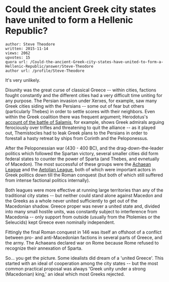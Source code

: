 # Could the ancient Greek city states have united to form a Hellenic Republic?

	author: Steve Theodore
	written: 2015-11-14
	views: 2062
	upvotes: 15
	quora url: /Could-the-ancient-Greek-city-states-have-united-to-form-a-Hellenic-Republic/answer/Steve-Theodore
	author url: /profile/Steve-Theodore


It's very unlikely. 

Disunity was the great curse of classical Greece -- within cities, factions fought constantly and the different cities had a very difficult time uniting for any purpose. The Persian invasion under Xerxes, for example, saw many Greek cities siding with the Persians -- some out of fear but others (particularly Thebes) in order to settle scores with their neighbors. Even within the Greek coalition there was frequent argument; Herodotus's [account of the battle of Salamis](http://www.shsu.edu/~his_ncp/Herosal.html), for example, shows Greek admirals arguing ferociously over trifles and threatening to quit the alliance -- as it played out, Themistocles had to leak Greek plans to the Persians in order to forestall a hasty retreat by ships from Corinth and the Peloponessus. 

After the Peloponessian war (430 - 400 BC), and the drag-down-the-leader politics which followed the Spartan victory, several smaller cities did form federal states to counter the power of Sparta (and Thebes, and evnetually of Macedon). The most successful of these groups were the [Achaean League](https://en.wikipedia.org/wiki/Achaean_League) and the [Aetolian League](https://en.wikipedia.org/wiki/Aetolian_League), both of which were important actors in Greek politics down till the Roman conquest (but both of which still suffered from intense factional politics internally). 

 Both leagues were more effective at running large territories than any of the traditional city states -- but neither could stand alone against Macedon and the Greeks as a whole never united sufficiently to get out of the Macedonian shadow. Greece proper was never a united state and, divided into many small hostile units, was constantly subject to interference from Macedonia -- only support from outside (usually from the Ptolemies or the Seleucids) kept Greece even nominally independent. 

Fittingly the final Roman conquest in 146 was itself an offshoot of a conflict between pro- and anti-Macedonian factions in several parts of Greece, and the army. The Achaeans declared war on Rome because Rome refused to recognize their annexation of Sparta.

So... you get the picture. Some idealists did dream of a 'united Greece'. This started with an ideal of cooperation among the city states -- but the most common practical proposal was always 'Greek unity under a strong (Macedonian) king,' an ideal which most Greeks rejected.

